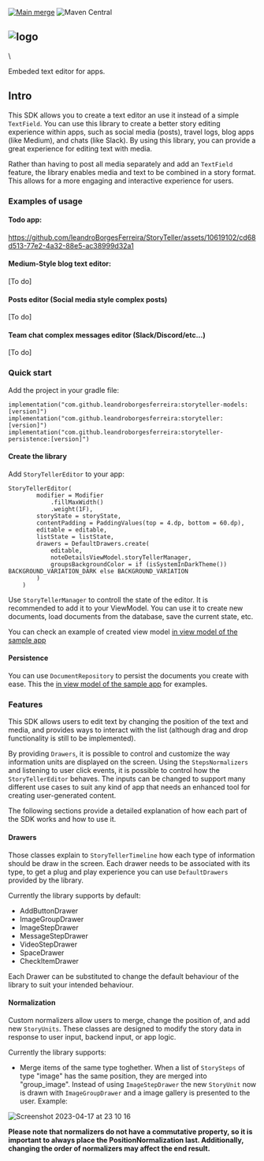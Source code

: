 
[![Main merge](https://github.com/leandroBorgesFerreira/Writeopia/actions/workflows/main-merge.yml/badge.svg)](https://github.com/leandroBorgesFerreira/Writeopia/actions/workflows/main-merge.yml) ![Maven Central](https://img.shields.io/maven-central/v/com.github.leandroborgesferreira/storyteller)

## ![logo](https://github.com/leandroBorgesFerreira/StoryTeller/assets/10619102/bd7172de-51f0-40a2-ba29-dea50c13e7b7)

\


Embeded text editor for apps.

## Intro

This SDK allows you to create a text editor an use it instead of a simple `TextField`. You can use this library to create a better story editing experience within apps, such as social media (posts), travel logs, blog apps (like Medium), and chats (like Slack). By using this library, you can provide a great experience for editing text with media.

Rather than having to post all media separately and add an `TextField` feature, the library enables media and text to be combined in a story format. This allows for a more engaging and interactive experience for users.

### Examples of usage

#### Todo app:

https://github.com/leandroBorgesFerreira/StoryTeller/assets/10619102/cd68d513-77e2-4a32-88e5-ac38999d32a1

#### Medium-Style blog text editor:

\[To do]

#### Posts editor (Social media style complex posts)

\[To do]

#### Team chat complex messages editor (Slack/Discord/etc...)

\[To do]

### Quick start

Add the project in your gradle file:

```
implementation("com.github.leandroborgesferreira:storyteller-models:[version]")
implementation("com.github.leandroborgesferreira:storyteller:[version]")
implementation("com.github.leandroborgesferreira:storyteller-persistence:[version]")
```

#### Create the library

Add `StoryTellerEditor` to your app:

```
StoryTellerEditor(
        modifier = Modifier
            .fillMaxWidth()
            .weight(1F),
        storyState = storyState,
        contentPadding = PaddingValues(top = 4.dp, bottom = 60.dp),
        editable = editable,
        listState = listState,
        drawers = DefaultDrawers.create(
            editable,
            noteDetailsViewModel.storyTellerManager,
            groupsBackgroundColor = if (isSystemInDarkTheme()) BACKGROUND_VARIATION_DARK else BACKGROUND_VARIATION
        )
    )
```

Use `StoryTellerManager` to controll the state of the editor. It is recommended to add it to your ViewModel. You can use it to create new documents, load documents from the database, save the current state, etc.

You can check an example of created view model [in view model of the sample app](app\_sample/src/main/java/br/com/leandroferreira/app\_sample/screens/note/NoteDetailsViewModel.kt)

#### Persistence

You can use `DocumentRepository` to persist the documents you create with ease. This the [in view model of the sample app](app\_sample/src/main/java/br/com/leandroferreira/app\_sample/screens/note/NoteDetailsViewModel.kt) for examples.

### Features

This SDK allows users to edit text by changing the position of the text and media, and provides ways to interact with the list (although drag and drop functionality is still to be implemented).

By providing `Drawers`, it is possible to control and customize the way information units are displayed on the screen. Using the `StepsNormalizers` and listening to user click events, it is possible to control how the `StoryTellerEditor` behaves. The inputs can be changed to support many different use cases to suit any kind of app that needs an enhanced tool for creating user-generated content.

The following sections provide a detailed explanation of how each part of the SDK works and how to use it.

#### Drawers

Those classes explain to `StoryTellerTimeline` how each type of information should be draw in the screen. Each drawer needs to be associated with its type, to get a plug and play experience you can use `DefaultDrawers` provided by the library.

Currently the library supports by default:

* AddButtonDrawer
* ImageGroupDrawer
* ImageStepDrawer
* MessageStepDrawer
* VideoStepDrawer
* SpaceDrawer
* CheckItemDrawer

Each Drawer can be substituted to change the default behaviour of the library to suit your intended behaviour.

#### Normalization

Custom normalizers allow users to merge, change the position of, and add new `StoryUnits`. These classes are designed to modify the story data in response to user input, backend input, or app logic.

Currently the library supports:

* Merge items of the same type toghether. When a list of `StorySteps` of type "image" has the same position, they are merged into "group\_image". Instead of using `ImageStepDrawer` the new `StoryUnit` now is drawn with `ImageGroupDrawer` and a image gallery is presented to the user. Example:

![Screenshot 2023-04-17 at 23 10 16](https://user-images.githubusercontent.com/10619102/232611555-32ed2125-2622-4f69-8fde-e140751dbb2c.png)

**Please note that normalizers do not have a commutative property, so it is important to always place the PositionNormalization last. Additionally, changing the order of normalizers may affect the end result.**
